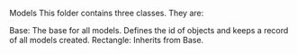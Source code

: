 Models
This folder contains three classes. They are:

Base: The base for all models. Defines the id of objects and keeps a record of all models created.
Rectangle: Inherits from Base.
